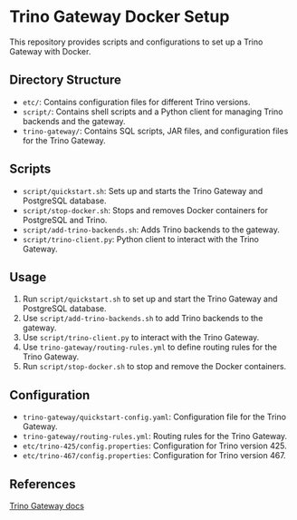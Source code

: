 # Trino Gateway Docker Setup

This repository provides scripts and configurations to set up a Trino Gateway with Docker.

## Directory Structure

- `etc/`: Contains configuration files for different Trino versions.
- `script/`: Contains shell scripts and a Python client for managing Trino backends and the gateway.
- `trino-gateway/`: Contains SQL scripts, JAR files, and configuration files for the Trino Gateway.

## Scripts

- `script/quickstart.sh`: Sets up and starts the Trino Gateway and PostgreSQL database.
- `script/stop-docker.sh`: Stops and removes Docker containers for PostgreSQL and Trino.
- `script/add-trino-backends.sh`: Adds Trino backends to the gateway.
- `script/trino-client.py`: Python client to interact with the Trino Gateway.

## Usage

1. Run `script/quickstart.sh` to set up and start the Trino Gateway and PostgreSQL database.
2. Use `script/add-trino-backends.sh` to add Trino backends to the gateway.
3. Use `script/trino-client.py` to interact with the Trino Gateway.
4. Use `trino-gateway/routing-rules.yml` to define routing rules for the Trino Gateway.
5. Run `script/stop-docker.sh` to stop and remove the Docker containers.

## Configuration

- `trino-gateway/quickstart-config.yaml`: Configuration file for the Trino Gateway.
- `trino-gateway/routing-rules.yml`: Routing rules for the Trino Gateway.
- `etc/trino-425/config.properties`: Configuration for Trino version 425.
- `etc/trino-467/config.properties`: Configuration for Trino version 467.

## References

[Trino Gateway docs](https://github.com/trinodb/trino-gateway/tree/9/docs)
